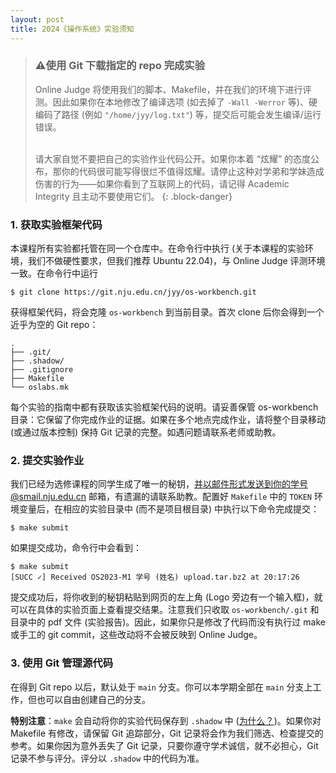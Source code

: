 ```yaml
---
layout: post
title: 2024《操作系统》实验须知
---
```


> ### ⚠️使用 Git 下载指定的 repo 完成实验
>
> Online Judge 将使用我们的脚本、Makefile，并在我们的环境下进行评测。因此如果你在本地修改了编译选项 (如去掉了 `-Wall -Werror` 等)、硬编码了路径 (例如 `"/home/jyy/log.txt"`) 等，提交后可能会发生编译/运行错误。<br><br>
>
> 请大家自觉不要把自己的实验作业代码公开。如果你本着 “炫耀” 的态度公布，那你的代码很可能写得很烂不值得炫耀。请停止这种对学弟和学妹造成伤害的行为——如果你看到了互联网上的代码，请记得 Academic Integrity 且主动不要使用它们。
{: .block-danger}

### 1. 获取实验框架代码

本课程所有实验都托管在同一个仓库中。在命令行中执行 (关于本课程的实验环境，我们不做硬性要求，但我们推荐 Ubuntu 22.04)，与 Online Judge 评测环境一致。在命令行中运行

```text
$ git clone https://git.nju.edu.cn/jyy/os-workbench.git
```

获得框架代码，将会克隆 `os-workbench` 到当前目录。首次 clone 后你会得到一个近乎为空的 Git repo：

```text
.
├── .git/
├── .shadow/
├── .gitignore
├── Makefile
└── oslabs.mk
```

每个实验的指南中都有获取该实验框架代码的说明。请妥善保管 os-workbench 目录：它保留了你完成作业的证据。如果在多个地点完成作业，请将整个目录移动 (或通过版本控制) 保持 Git 记录的完整。如遇问题请联系老师或助教。

### 2. 提交实验作业

我们已经为选修课程的同学生成了唯一的秘钥，并以邮件形式发送到你的学号@smail.nju.edu.cn 邮箱，有遗漏的请联系助教。配置好 `Makefile` 中的 `TOKEN` 环境变量后，在相应的实验目录中 (而不是项目根目录) 中执行以下命令完成提交：

```text
$ make submit
```

如果提交成功，命令行中会看到：

```text
$ make submit
[SUCC ✓] Received OS2023-M1 学号 (姓名) upload.tar.bz2 at 20:17:26
```

提交成功后，将你收到的秘钥粘贴到网页的左上角 (Logo 旁边有一个输入框)，就可以在具体的实验页面上查看提交结果。注意我们只收取 `os-workbench/.git` 和目录中的 pdf 文件 (实验报告)。因此，如果你只是修改了代码而没有执行过 make 或手工的 git commit，这些改动将不会被反映到 Online Judge。

### 3. 使用 Git 管理源代码

在得到 Git repo 以后，默认处于 `main` 分支。你可以本学期全部在 `main` 分支上工作，但也可以自由创建自己的分支。

**特别注意**：`make` 会自动将你的实验代码保存到 `.shadow` 中 ([为什么？](https://zhuanlan.zhihu.com/p/40568346))。如果你对 Makefile 有修改，请保留 Git 追踪部分，Git 记录将会作为我们筛选、检查提交的参考。如果你因为意外丢失了 Git 记录，只要你遵守学术诚信，就不必担心，Git 记录不参与评分。评分以 `.shadow` 中的代码为准。
